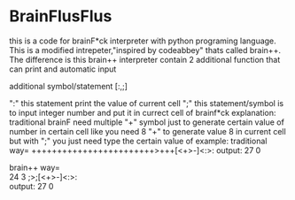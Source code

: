# BrainFlusFlus
this is a code for brainF*ck interpreter with python programing language. This is a modified intrepeter,"inspired by codeabbey" thats called brain++. The difference is this brain++ interpreter contain 2 additional function that can print and automatic input

additional symbol/statement
[:,;]


":" this statement print the value of current cell
";" this statement/symbol is to input integer number and put it in currect cell of brainf*ck
explanation:  traditional brainF need multiple "+" symbol just to generate certain value of number in certain cell
like you need 8 "+" to generate value 8 in current cell but with ";" you just need type the certain value of 
example:
traditional way=
++++++++++++++++++++++++>+++[<+>-]<:>: 
output: 27 0

brain++ way=  
24 3
;>;[<+>-]<:>:    
output: 27 0
